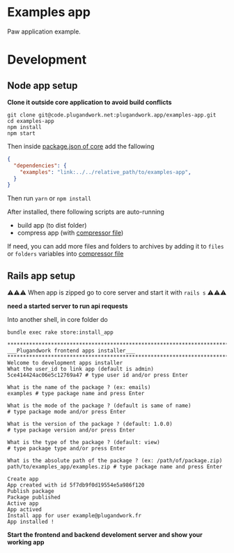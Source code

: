 # Examples app
Paw application example.

# Development
## Node app setup

**Clone it outside core application to avoid build conflicts**

```shell
git clone git@code.plugandwork.net:plugandwork.app/examples-app.git
cd examples-app
npm install
npm start
```

Then inside [package.json of core](https://code.plugandwork.net/plugandwork/core/-/blob/develop/frontend/package.json) add the fallowing

```json
{
  "dependencies": {
    "examples": "link:../../relative_path/to/examples-app",
  }
}
```

Then run `yarn` or `npm install`

After installed, there following scripts are auto-running
- build app (to dist folder)
- compress app (with [compressor file](./compressor.js))

If need, you can add more files and folders to archives by adding it to `files` or `folders` variables into [compressor file](./compressor.js)

## Rails app setup

⚠️⚠️⚠️ When app is zipped go to core server and start it with `rails s` ⚠️⚠️⚠️ 

**need a started server to run api requests**

Into another shell, in core folder do
```shell
bundle exec rake store:install_app

****************************************************************************************************
___Plugandwork frontend apps installer___
****************************************************************************************************
Welcome to development apps installer
What the user_id to link app (default is admin)
5ce414424ac06e5c12769a47 # type user id and/or press Enter

What is the name of the package ? (ex: emails)
examples # type package name and press Enter

What is the mode of the package ? (default is same of name)
# type package mode and/or press Enter

What is the version of the package ? (default: 1.0.0)
# type package version and/or press Enter

What is the type of the package ? (default: view)
# type package type and/or press Enter

What is the absolute path of the package ? (ex: /path/of/package.zip)
path/to/examples_app/examples.zip # type package name and press Enter

Create app
App created with id 5f7db9f0d19554e5a986f120
Publish package
Package published
Active app
App actived
Install app for user example@plugandwork.fr
App installed !
```

**Start the frontend and backend develoment server and show your working app**